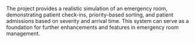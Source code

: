 The project provides a realistic simulation of an emergency room, demonstrating patient check-ins, priority-based sorting, and patient admissions based on severity and arrival time. This system can serve as a foundation for further enhancements and features in emergency room management.
